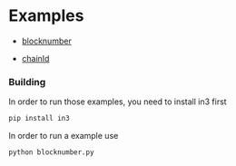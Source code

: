 # Examples


-  [blocknumber](./blocknumber.py)
   
-  [chainId](./chainId.py)
   
### Building 

In order to run those examples, you need to install in3 first

```sh
pip install in3
```

In order to run a example use

```
python blocknumber.py
```


